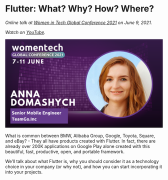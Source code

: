 # Flutter: What? Why? How? Where?

*Online talk at [Women in Tech
Global Conference 2021](https://www.womentech.net/women-tech-conference-2021) on June 9, 2021.*

*Watch on [YouTube](https://youtu.be/aV-os0Vc4e4).*

![](images/cover_image.png)

What is common between BMW, Alibaba Group, Google, Toyota, Square, and eBay? - They all have products created with Flutter. In fact, there are already over 200K applications on Google Play alone created with this beautiful, fast, productive, open, and portable framework.

We’ll talk about what Flutter is, why you should consider it as a technology choice in your company (or why not), and how you can start incorporating it into your projects.

